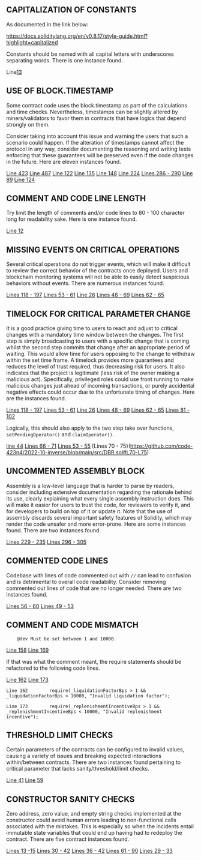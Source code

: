 ## CAPITALIZATION OF CONSTANTS
As documented in the link below:

https://docs.soliditylang.org/en/v0.8.17/style-guide.html?highlight=capitalized

Constants should be named with all capital letters with underscores separating words. There is one instance found.

Line[13](https://github.com/code-423n4/2022-10-inverse/blob/main/src/DBR.sol#L13)

## USE OF BLOCK.TIMESTAMP
Some contract code uses the block.timestamp as part of the calculations and time checks. Nevertheless, timestamps can be slightly altered by miners/validators to favor them in contracts that have logics that depend strongly on them.

Consider taking into account this issue and warning the users that such a scenario could happen. If the alteration of timestamps cannot affect the protocol in any way, consider documenting the reasoning and writing tests enforcing that these guarantees will be preserved even if the code changes in the future. Here are eleven instances found.

[Line 423](https://github.com/code-423n4/2022-10-inverse/blob/main/src/Market.sol#L423)
[Line 487](https://github.com/code-423n4/2022-10-inverse/blob/main/src/Market.sol#L487)
[Line 122](https://github.com/code-423n4/2022-10-inverse/blob/main/src/DBR.sol#L122)
[Line 135](https://github.com/code-423n4/2022-10-inverse/blob/main/src/DBR.sol#L135)
[Line 148](https://github.com/code-423n4/2022-10-inverse/blob/main/src/DBR.sol#L148)
[Line 224](https://github.com/code-423n4/2022-10-inverse/blob/main/src/DBR.sol#L224)
[Lines 286 - 290](https://github.com/code-423n4/2022-10-inverse/blob/main/src/DBR.sol#L286-L290)
[Line 89](https://github.com/code-423n4/2022-10-inverse/blob/main/src/Oracle.sol#L89)
[Line 124](https://github.com/code-423n4/2022-10-inverse/blob/main/src/Oracle.sol#L124)

## COMMENT AND CODE LINE LENGTH
Try limit the length of comments and/or code lines to 80 - 100 character long for readability sake. Here is one instance found.

[Line 12](https://github.com/code-423n4/2022-10-inverse/blob/main/src/Oracle.sol#L12)

## MISSING EVENTS ON CRITICAL OPERATIONS
Several critical operations do not trigger events, which will make it difficult to review the correct behavior of the contracts once deployed. Users and blockchain monitoring systems will not be able to easily detect suspicious behaviors without events. There are numerous instances found.

[Lines 118 - 197](https://github.com/code-423n4/2022-10-inverse/blob/main/src/Market.sol#L118-L197)
[Lines 53 - 61](https://github.com/code-423n4/2022-10-inverse/blob/main/src/Oracle.sol#L53-L61)
[Line 26](https://github.com/code-423n4/2022-10-inverse/blob/main/src/BorrowController.sol#L26)
[Lines 48 - 69](https://github.com/code-423n4/2022-10-inverse/blob/main/src/Fed.sol#L48-L69)
[Lines 62 - 65](https://github.com/code-423n4/2022-10-inverse/blob/main/src/DBR.sol#L62-L65)

## TIMELOCK FOR CRITICAL PARAMETER CHANGE
It is a good practice giving time to users to react and adjust to critical changes with a mandatory time window between the changes. The first step is simply broadcasting to users with a specific change that is coming whilst the second step commits that change after an appropriate period of waiting. This would allow time for users opposing to the change to withdraw within the set time frame. A timelock provides more guarantees and reduces the level of trust required, thus decreasing risk for users. It also indicates that the project is legitimate (less risk of the owner making a malicious act). Specifically, privileged roles could use front running to make malicious changes just ahead of incoming transactions, or purely accidental negative effects could occur due to the unfortunate timing of changes. Here are the instances found.

[Lines 118 - 197](https://github.com/code-423n4/2022-10-inverse/blob/main/src/Market.sol#L118-L197)
[Lines 53 - 61](https://github.com/code-423n4/2022-10-inverse/blob/main/src/Oracle.sol#L53-L61)
[Line 26](https://github.com/code-423n4/2022-10-inverse/blob/main/src/BorrowController.sol#L26)
[Lines 48 - 69](https://github.com/code-423n4/2022-10-inverse/blob/main/src/Fed.sol#L48-L69)
[Lines 62 - 65](https://github.com/code-423n4/2022-10-inverse/blob/main/src/DBR.sol#L62-L65)
[Lines 81 - 102](https://github.com/code-423n4/2022-10-inverse/blob/main/src/DBR.sol#L81-L102)

Logically, this should also apply to the two step take over functions, `setPendingOperator()` and `claimOperator()`. 

[line 44](https://github.com/code-423n4/2022-10-inverse/blob/main/src/Oracle.sol#L44)
[Lines 66 - 71](https://github.com/code-423n4/2022-10-inverse/blob/main/src/Oracle.sol#L66-L71)
[Lines 53 - 55](https://github.com/code-423n4/2022-10-inverse/blob/main/src/DBR.sol#L53-L55)
[Lines 70 - 75}(https://github.com/code-423n4/2022-10-inverse/blob/main/src/DBR.sol#L70-L75)

## UNCOMMENTED ASSEMBLY BLOCK
Assembly is a low-level language that is harder to parse by readers, consider including extensive documentation regarding the rationale behind its use, clearly explaining what every single assembly instruction does. This will make it easier for users to trust the code, for reviewers to verify it, and for developers to build on top of it or update it. Note that the use of assembly discards several important safety features of Solidity, which may render the code unsafer and more error-prone. Here are some instances found. There are two instances found.

[Lines 229 - 235](https://github.com/code-423n4/2022-10-inverse/blob/main/src/Market.sol#L229-L235)
[Lines 296 - 305](https://github.com/code-423n4/2022-10-inverse/blob/main/src/Market.sol#L296-L305)

## COMMENTED CODE LINES
Codebase with lines of code commented out with `//` can lead to confusion and is detrimental to overall code readability. Consider removing commented out lines of code that are no longer needed. There are two instances found.

[Lines 56 - 60](https://github.com/code-423n4/2022-10-inverse/blob/main/src/escrows/GovTokenEscrow.sol#L56-L60)
[Lines 49 - 53](https://github.com/code-423n4/2022-10-inverse/blob/main/src/escrows/SimpleERC20Escrow.sol#L49-L53)

## COMMENT AND CODE MISMATCH
```
    @dev Must be set between 1 and 10000.
```
[Line 158](https://github.com/code-423n4/2022-10-inverse/blob/main/src/Market.sol#L158)
[Line 169](https://github.com/code-423n4/2022-10-inverse/blob/main/src/Market.sol#L169)

If that was what the comment meant, the require statements should be refactored to the following code lines.

[Line 162](https://github.com/code-423n4/2022-10-inverse/blob/main/src/Market.sol#L162)
[Line 173](https://github.com/code-423n4/2022-10-inverse/blob/main/src/Market.sol#L173)

```
Line 162        require(_liquidationFactorBps > 1 && _liquidationFactorBps < 10000, "Invalid liquidation factor");

Line 173        require(_replenishmentIncentiveBps > 1 && _replenishmentIncentiveBps < 10000, "Invalid replenishment incentive");
```
## THRESHOLD LIMIT CHECKS
Certain parameters of the contracts can be configured to invalid values, causing a variety of issues and breaking expected interactions within/between contracts. There are two instances found pertaining to critical parameter that lacks sanity/threshold/limit checks.

[Line 41](https://github.com/code-423n4/2022-10-inverse/blob/main/src/Fed.sol#L41)
[Line 59](https://github.com/code-423n4/2022-10-inverse/blob/main/src/Fed.sol#L59)

## CONSTRUCTOR SANITY CHECKS
Zero address, zero value, and empty string checks implemented at the constructor could avoid human errors leading to non-functional calls associated with the mistakes. This is especially so when the incidents entail immutable state variables that could end up having had to redeploy the contract. There are five contract instances found.

[Lines 13 -15](https://github.com/code-423n4/2022-10-inverse/blob/main/src/BorrowController.sol#L13-L15)
[Lines 30 - 42](https://github.com/code-423n4/2022-10-inverse/blob/main/src/DBR.sol#L30-L42)
[Lines 36 - 42](https://github.com/code-423n4/2022-10-inverse/blob/main/src/Fed.sol#L36-L42)
[Lines 61 - 90](https://github.com/code-423n4/2022-10-inverse/blob/main/src/Market.sol#L61-L90)
[Lines 29 - 33](https://github.com/code-423n4/2022-10-inverse/blob/main/src/Oracle.sol#L29-L33)